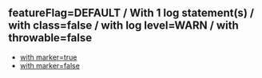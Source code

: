 ## featureFlag=DEFAULT / With 1 log statement(s) / with class=false / with log level=WARN / with throwable=false

* [with marker=true](marker-true/index.md)
* [with marker=false](marker-false/index.md)


